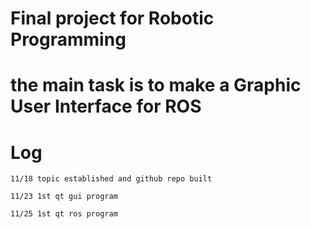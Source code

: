 # Final project for Robotic Programming

# the main task is to make a Graphic User Interface for ROS

# Log

	11/18 topic established and github repo built
	
	11/23 1st qt gui program
	
	11/25 1st qt ros program


